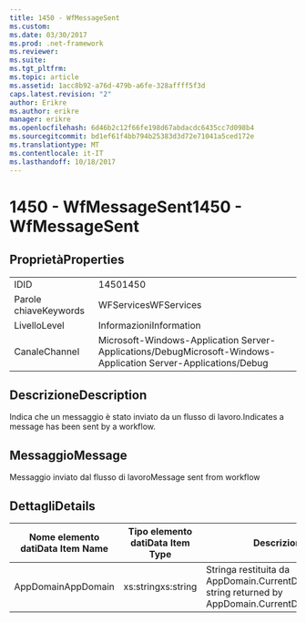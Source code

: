 ```yaml
---
title: 1450 - WfMessageSent
ms.custom: 
ms.date: 03/30/2017
ms.prod: .net-framework
ms.reviewer: 
ms.suite: 
ms.tgt_pltfrm: 
ms.topic: article
ms.assetid: 1acc8b92-a76d-479b-a6fe-328affff5f3d
caps.latest.revision: "2"
author: Erikre
ms.author: erikre
manager: erikre
ms.openlocfilehash: 6d46b2c12f66fe198d67abdacdc6435cc7d098b4
ms.sourcegitcommit: bd1ef61f4bb794b25383d3d72e71041a5ced172e
ms.translationtype: MT
ms.contentlocale: it-IT
ms.lasthandoff: 10/18/2017
---
```

# <a name="1450---wfmessagesent"></a><span data-ttu-id="3fcb9-102">1450 - WfMessageSent</span><span class="sxs-lookup"><span data-stu-id="3fcb9-102">1450 - WfMessageSent</span></span>
## <a name="properties"></a><span data-ttu-id="3fcb9-103">Proprietà</span><span class="sxs-lookup"><span data-stu-id="3fcb9-103">Properties</span></span>  
  
|||  
|-|-|  
|<span data-ttu-id="3fcb9-104">ID</span><span class="sxs-lookup"><span data-stu-id="3fcb9-104">ID</span></span>|<span data-ttu-id="3fcb9-105">1450</span><span class="sxs-lookup"><span data-stu-id="3fcb9-105">1450</span></span>|  
|<span data-ttu-id="3fcb9-106">Parole chiave</span><span class="sxs-lookup"><span data-stu-id="3fcb9-106">Keywords</span></span>|<span data-ttu-id="3fcb9-107">WFServices</span><span class="sxs-lookup"><span data-stu-id="3fcb9-107">WFServices</span></span>|  
|<span data-ttu-id="3fcb9-108">Livello</span><span class="sxs-lookup"><span data-stu-id="3fcb9-108">Level</span></span>|<span data-ttu-id="3fcb9-109">Informazioni</span><span class="sxs-lookup"><span data-stu-id="3fcb9-109">Information</span></span>|  
|<span data-ttu-id="3fcb9-110">Canale</span><span class="sxs-lookup"><span data-stu-id="3fcb9-110">Channel</span></span>|<span data-ttu-id="3fcb9-111">Microsoft-Windows-Application Server-Applications/Debug</span><span class="sxs-lookup"><span data-stu-id="3fcb9-111">Microsoft-Windows-Application Server-Applications/Debug</span></span>|  
  
## <a name="description"></a><span data-ttu-id="3fcb9-112">Descrizione</span><span class="sxs-lookup"><span data-stu-id="3fcb9-112">Description</span></span>  
 <span data-ttu-id="3fcb9-113">Indica che un messaggio è stato inviato da un flusso di lavoro.</span><span class="sxs-lookup"><span data-stu-id="3fcb9-113">Indicates a message has been sent by a workflow.</span></span>  
  
## <a name="message"></a><span data-ttu-id="3fcb9-114">Messaggio</span><span class="sxs-lookup"><span data-stu-id="3fcb9-114">Message</span></span>  
 <span data-ttu-id="3fcb9-115">Messaggio inviato dal flusso di lavoro</span><span class="sxs-lookup"><span data-stu-id="3fcb9-115">Message sent from workflow</span></span>  
  
## <a name="details"></a><span data-ttu-id="3fcb9-116">Dettagli</span><span class="sxs-lookup"><span data-stu-id="3fcb9-116">Details</span></span>  
  
|<span data-ttu-id="3fcb9-117">Nome elemento dati</span><span class="sxs-lookup"><span data-stu-id="3fcb9-117">Data Item Name</span></span>|<span data-ttu-id="3fcb9-118">Tipo elemento dati</span><span class="sxs-lookup"><span data-stu-id="3fcb9-118">Data Item Type</span></span>|<span data-ttu-id="3fcb9-119">Descrizione</span><span class="sxs-lookup"><span data-stu-id="3fcb9-119">Description</span></span>|  
|--------------------|--------------------|-----------------|  
|<span data-ttu-id="3fcb9-120">AppDomain</span><span class="sxs-lookup"><span data-stu-id="3fcb9-120">AppDomain</span></span>|<span data-ttu-id="3fcb9-121">xs:string</span><span class="sxs-lookup"><span data-stu-id="3fcb9-121">xs:string</span></span>|<span data-ttu-id="3fcb9-122">Stringa restituita da AppDomain.CurrentDomain.FriendlyName.</span><span class="sxs-lookup"><span data-stu-id="3fcb9-122">The string returned by AppDomain.CurrentDomain.FriendlyName.</span></span>|
